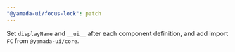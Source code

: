 ```yaml
---
"@yamada-ui/focus-lock": patch
---
```


Set `displayName` and `__ui__` after each component definition, and add import `FC` from `@yamada-ui/core`.
